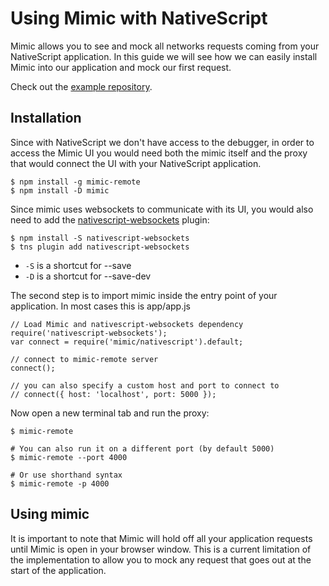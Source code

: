# Using Mimic with NativeScript

Mimic allows you to see and mock all networks requests coming from your NativeScript application.
In this guide we will see how we can easily install Mimic into our application and mock our first request.

Check out the [example repository](https://github.com/morsdyce/mimic-nativescript-example).


## Installation

Since with NativeScript we don't have access to the debugger, in order to access the Mimic UI you would need both
the mimic itself and the proxy that would connect the UI with your NativeScript application.

```
$ npm install -g mimic-remote
$ npm install -D mimic
```

Since mimic uses websockets to communicate with its UI,
you would also need to add the [nativescript-websockets](https://www.npmjs.com/package/nativescript-websockets) plugin:

```
$ npm install -S nativescript-websockets
$ tns plugin add nativescript-websockets
```

* `-S` is a shortcut for --save
* `-D` is a shortcut for --save-dev

The second step is to import mimic inside the entry point of your application.
In most cases this is app/app.js

```
// Load Mimic and nativescript-websockets dependency
require('nativescript-websockets');
var connect = require('mimic/nativescript').default;

// connect to mimic-remote server
connect();

// you can also specify a custom host and port to connect to
// connect({ host: 'localhost', port: 5000 });
```

Now open a new terminal tab and run the proxy:

```
$ mimic-remote

# You can also run it on a different port (by default 5000)
$ mimic-remote --port 4000

# Or use shorthand syntax
$ mimic-remote -p 4000
```


## Using mimic

It is important to note that Mimic will hold off all your application requests until Mimic is open in your browser window.
This is a current limitation of the implementation to allow you to mock any request that goes out at the start of the application.